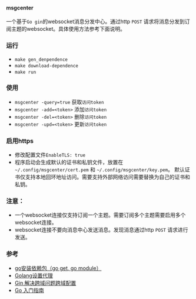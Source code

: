#### msgcenter
一个基于`Go gin`的websocket消息分发中心。通过http `POST` 请求将消息分发到订阅主题的websocket。具体使用方法参考下面说明。

### 运行
- `make gen_denpendence`
- `make download-dependence`
- `make run`

### 使用
- `msgcenter -query=true` 获取`访问token`
- `msgcenter -add=<token>` 添加`访问token`
- `msgcenter -del=<token>` 删除`访问token`
- `msgcenter -upd=<token>` 更新`访问token`

### 启用https
- 修改配置文件`EnableTLS: true`
- 程序启动会生成默认的证书和私钥文件，放置在`~/.config/msgcenter/cert.pem` 和 `~/.config/msgcenter/key.pem`。 默认证书仅支持本地回环地址访问。需要支持外部网络访问需要替换为自己的证书和私钥。

### 注意：
- 一个websocket连接仅支持订阅一个主题。需要订阅多个主题需要启用多个websocket连接。
- websocket连接不要向消息中心发送消息。发现消息通过http `POST` 请求进行发送。

### 参考
- [go安装依赖包（go get, go module）](https://blog.csdn.net/weixin_41519463/article/details/103501485)
- [Golang设置代理](https://developer.aliyun.com/article/879662)
- [Gin 解决跨域问题跨域配置](https://juejin.cn/post/6871583587062415367)
- [Go 入门指南](https://learnku.com/docs/the-way-to-go)
